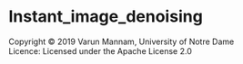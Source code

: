 # Instant_image_denoising

Copyright © 2019 Varun Mannam, University of Notre Dame  
Licence: Licensed under the Apache License 2.0
